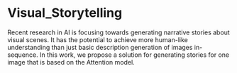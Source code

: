 # Visual_Storytelling

Recent research in AI is focusing towards generating narrative stories about visual scenes. It has the potential to achieve more human-like understanding than just basic description generation of images in-sequence. In this work, we propose a solution for generating stories for one image that is based on the Attention model.
 


